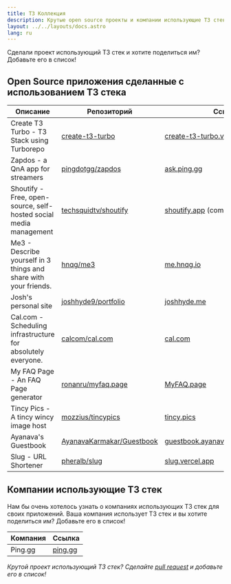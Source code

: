 ```yaml
---
title: T3 Коллекция
description: Крутые open source проекты и компании использующие T3 стек
layout: ../../layouts/docs.astro
lang: ru
---
```


Сделали проект использующий T3 стек и хотите поделиться им? Добавьте его в список!

## Open Source приложения сделанные с использованием T3 стека

| Описание                                                          | Репозиторий                                                               | Ссылка                                                                            |
| ----------------------------------------------------------------- | ------------------------------------------------------------------------- | --------------------------------------------------------------------------------- |
| Create T3 Turbo - T3 Stack using Turborepo                        | [create-t3-turbo](https://github.com/t3-oss/create-t3-turbo)              | [create-t3-turbo.vercel.app](https://create-t3-turbo.vercel.app/)                 |
| Zapdos - a QnA app for streamers                                  | [pingdotgg/zapdos](https://github.com/pingdotgg/zapdos)                   | [ask.ping.gg](https://ask.ping.gg)                                                |
| Shoutify - Free, open-source, self-hosted social media management | [techsquidtv/shoutify](https://github.com/TechSquidTV/Shoutify)           | [shoutify.app](https://github.com/TechSquidTV/Shoutify) (coming soon)             |
| Me3 - Describe yourself in 3 things and share with your friends.  | [hnqg/me3](https://github.com/hnqg/me3)                                   | [me.hnqg.io](https://me.hnqg.io)                                                  |
| Josh's personal site                                              | [joshhyde9/portfolio](https://github.com/JoshHyde9/portfolio)             | [joshhyde.me](https://joshhyde.me)                                                |
| Cal.com - Scheduling infrastructure for absolutely everyone.      | [calcom/cal.com](https://github.com/calcom/cal.com)                       | [cal.com](https://cal.com)                                                        |
| My FAQ Page - An FAQ Page generator                               | [ronanru/myfaq.page](https://github.com/ronanru/myfaq.page)               | [MyFAQ.page](https://myfaq.page)                                                  |
| Tincy Pics - A tincy wincy image host                             | [mozzius/tincypics](https://github.com/mozzius/tincypics)                 | [tincy.pics](https://tincy.pics)                                                  |
| Ayanava's Guestbook                                               | [AyanavaKarmakar/Guestbook](https://github.com/AyanavaKarmakar/Guestbook) | [guestbook.ayanavakarmakar.software](https://guestbook.ayanavakarmakar.software/) |
| Slug - URL Shortener                                              | [pheralb/slug](https://github.com/pheralb/slug)                           | [slug.vercel.app](https://slug.vercel.app)                                        |

## Компании использующие T3 стек

Нам бы очень хотелось узнать о компаниях использующих T3 стек для своих приложений. Ваша компания использует T3 стек и вы хотите поделиться им? Добавьте его в список!

| Компания | Ссылка                     |
| -------- | -------------------------- |
| Ping.gg  | [ping.gg](https://ping.gg) |

_Крутой проект использующий T3 стек? Сделайте [pull request](https://github.com/t3-oss/create-t3-app/tree/main/www/src/pages/en/t3-collection.md) и добавьте его в список!_
